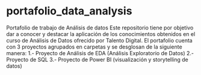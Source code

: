 # portafolio_data_analysis
Portafolio de trabajo de Análisis de datos
Este repositorio tiene por objetivo dar a conocer y destacar la aplicación de los conocimientos obtenidos en el curso de Análisis de Datos ofrecido por Talento Digital.
El portafolio cuenta con 3 proyectos agrupados en carpetas y se desglosan de la siguiente manera:
  1.- Proyecto de Análisis de EDA (Análisis Exploratorio de Datos)
  2.- Proyecto de SQL
  3.- Proyecto de Power BI (visualización y storytelling de datos)
  
